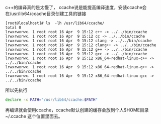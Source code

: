 c++的编译真的是太慢了，
ccache说是能提高编译速度，安装ccache会在/usr/lib64/ccache目录创建工具的链接
```text
[root@localhost]# ls  -lh /usr/lib64/ccache/
total 0
lrwxrwxrwx. 1 root root 16 Apr  9 15:12 c++ -> ../../bin/ccache
lrwxrwxrwx. 1 root root 16 Apr  9 15:12 cc -> ../../bin/ccache
lrwxrwxrwx. 1 root root 16 Apr  9 15:12 clang -> ../../bin/ccache
lrwxrwxrwx. 1 root root 16 Apr  9 15:12 clang++ -> ../../bin/ccache
lrwxrwxrwx. 1 root root 16 Apr  9 15:12 g++ -> ../../bin/ccache
lrwxrwxrwx. 1 root root 16 Apr  9 15:12 gcc -> ../../bin/ccache
lrwxrwxrwx. 1 root root 16 Apr  9 15:12 x86_64-redhat-linux-c++ -> ../../bin/ccache
lrwxrwxrwx. 1 root root 16 Apr  9 15:12 x86_64-redhat-linux-g++ -> ../../bin/ccache
lrwxrwxrwx. 1 root root 16 Apr  9 15:12 x86_64-redhat-linux-gcc -> ../../bin/ccache
```
所以先执行
```bash
declare -x PATH="/usr/lib64/ccache:$PATH"
```
再编译就会使用ccache，ccache默认创建的缓存会放到个人$HOME目录 ~/.ccache 这个位置里面去。
